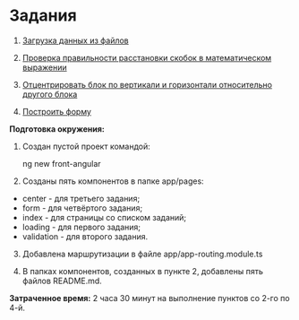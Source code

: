 # Задания

1. [Загрузка данных из файлов](../loading/README.md)

2. [Проверка правильности расстановки скобок в математическом выражении](../validation/README.md)

3. [Отцентрировать блок по вертикали и горизонтали относительно другого блока](../center/README.md)

4. [Построить форму](../form/README.md)

**Подготовка окружения:**

1. Создан пустой проект командой:

    ng new front-angular
    
2. Созданы пять компонентов в папке app/pages:

- center - для третьего задания;
- form - для четвёртого задания;
- index - для страницы со списком заданий;
- loading - для первого задания;
- validation - для второго задания.

3. Добавлена маршрутизации в файле app/app-routing.module.ts

4. В папках компонентов, созданных в пункте 2, добавлены пять файлов README.md.

**Затраченное время:** 2 часа 30 минут на выполнение пунктов со 2-го по 4-й.
